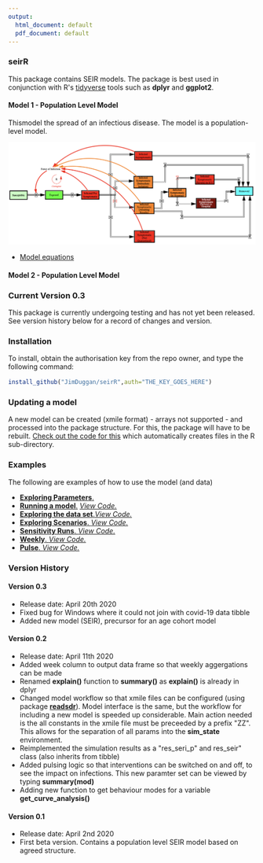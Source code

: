 ```yaml
---
output:
  html_document: default
  pdf_document: default
---
```

### seirR 
This package contains SEIR models. The package is best used in conjunction with R's [tidyverse](https://www.tidyverse.org) tools such as **dplyr** and **ggplot2**.

#### Model 1 - Population Level Model 
Thismodel the spread of an infectious disease. The model is a population-level model. 

![](https://github.com/JimDuggan/seirR/blob/master/data-raw/Images/ModelStructure.png)

- [Model equations](https://github.com/JimDuggan/seirR/blob/master/data-raw/models/Equations/Model%20V0.2.pdf)

#### Model 2 - Population Level Model


### Current Version 0.3
This package is currently undergoing testing and has not yet been released. See version history below for a record of changes and version.


### Installation
To install, obtain the authorisation key from the repo owner, and type the following command:

```R
install_github("JimDuggan/seirR",auth="THE_KEY_GOES_HERE")
```

### Updating a model
A new model can be created (xmile format) - arrays not supported - and processed into the package structure. For this, the package will have to be rebuilt. [Check out the code for this](https://github.com/JimDuggan/seirR/blob/master/data-raw/models/seir_p/01%20Translate.R) which automatically creates files in the R sub-directory.

### Examples
The following are examples of how to use the model (and data)

- [**Exploring Parameters**.  ](
https://github.com/JimDuggan/seirR/tree/master/data-raw/Examples/06%20Parameters)
- [**Running a model**.](
https://github.com/JimDuggan/seirR/tree/master/data-raw/Examples/01%20Run%20Model) [*View Code.*](https://github.com/JimDuggan/seirR/blob/master/inst/scripts/01_one_test_p.R)
- [**Exploring the data set**.](
https://github.com/JimDuggan/seirR/tree/master/data-raw/Examples/02%20Explore%20Data)[*View Code.*](https://github.com/JimDuggan/seirR/blob/master/inst/scripts/02_test_data.R)
- [**Exploring Scenarios**. ](
https://github.com/JimDuggan/seirR/tree/master/data-raw/Examples/03%20Scenarios)[*View Code.*](https://github.com/JimDuggan/seirR/blob/master/inst/scripts/03_test_scenarios.R)
- [**Sensitivity Runs**. ](
https://github.com/JimDuggan/seirR/tree/master/data-raw/Examples/04%20Sensitivity)[*View Code.*](https://github.com/JimDuggan/seirR/blob/master/inst/scripts/04_test_sens.R)
- [**Weekly**. ](
https://github.com/JimDuggan/seirR/tree/master/data-raw/Examples/05%20Week)[*View Code.*](https://github.com/JimDuggan/seirR/blob/master/inst/scripts/05_test_week.R)
- [**Pulse**. ](
https://github.com/JimDuggan/seirR/tree/master/data-raw/Examples/07%20Pulse)[*View Code.*](https://github.com/JimDuggan/seirR/blob/master/inst/scripts/06_test_pulse.R)



### Version History

#### Version 0.3
* Release date: April 20th 2020
* Fixed bug for Windows where it could not join with covid-19 data tibble
* Added new model (SEIR), precursor for an age cohort model

#### Version 0.2
* Release date: April 11th 2020
* Added week column to output data frame so that weekly aggergations can be made
* Renamed **explain()** function to **summary()** as **explain()** is already in dplyr
* Changed model workflow so that xmile files can be configured (using package [**readsdr**](https://github.com/jandraor/readsdr)). Model interface is the same, but the workflow for including a new model is speeded up considerable. Main action needed is the all constants in the xmile file must be preceeded by a prefix "ZZ". This allows for the separation of all params into the **sim_state** environment.
* Reimplemented the simulation results as a "res_seri_p" and res_seir" class (also inherits from tibble)
* Added pulsing logic so that interventions can be switched on and off, to see the impact on infections. This new paramter set can be viewed by typing **summary(mod)**
* Adding new function to get behaviour modes for a variable **get_curve_analysis()**

#### Version 0.1
* Release date: April 2nd 2020
* First beta version. Contains a population level SEIR model based on agreed structure. 



